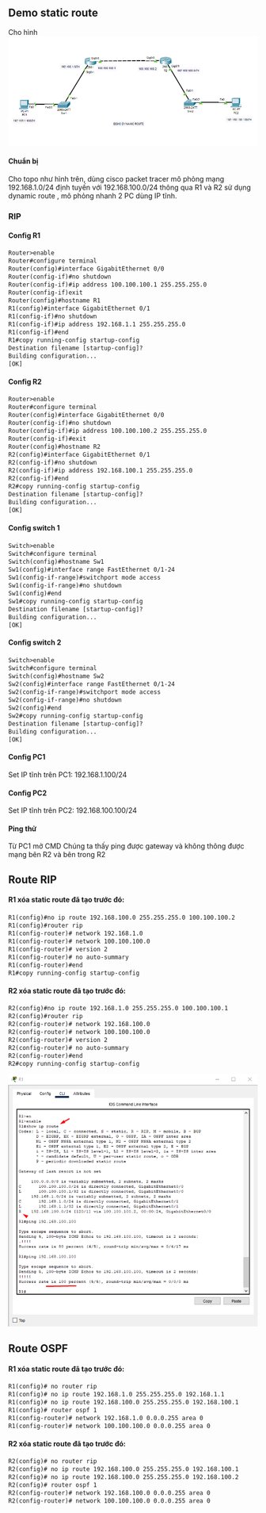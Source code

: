 ## Demo static route
  Cho hình
  <img src="Basicnetworkimages/16.png">
#### Chuẩn bị
  Cho topo như hình trên, dùng cisco packet tracer mô phỏng mạng 192.168.1.0/24 định tuyến với 192.168.100.0/24 thông qua R1 và R2 sử dụng dynamic route , mô phỏng nhanh 2 PC dùng IP tĩnh.
### RIP
#### Config R1   
    Router>enable
    Router#configure terminal
    Router(config)#interface GigabitEthernet 0/0
    Router(config-if)#no shutdown
    Router(config-if)#ip address 100.100.100.1 255.255.255.0
    Router(config-if)exit
    Router(config)#hostname R1
    R1(config)#interface GigabitEthernet 0/1
    R1(config-if)#no shutdown
    R1(config-if)#ip address 192.168.1.1 255.255.255.0
    R1(config-if)#end
    R1#copy running-config startup-config
    Destination filename [startup-config]?
    Building configuration...
    [OK]

#### Config R2
    Router>enable
    Router#configure terminal
    Router(config)#interface GigabitEthernet 0/0
    Router(config-if)#no shutdown
    Router(config-if)#ip address 100.100.100.2 255.255.255.0
    Router(config-if)#exit
    Router(config)#hostname R2
    R2(config)#interface GigabitEthernet 0/1
    R2(config-if)#no shutdown 
    R2(config-if)#ip address 192.168.100.1 255.255.255.0
    R2(config-if)#end
    R2#copy running-config startup-config 
    Destination filename [startup-config]? 
    Building configuration...
    [OK]

#### Config switch 1
    Switch>enable 
    Switch#configure terminal 
    Switch(config)#hostname Sw1
    Sw1(config)#interface range FastEthernet 0/1-24 
    Sw1(config-if-range)#switchport mode access
    Sw1(config-if-range)#no shutdown
    Sw1(config)#end
    Sw1#copy running-config startup-config 
    Destination filename [startup-config]? 
    Building configuration...
    [OK]

#### Config switch 2

    Switch>enable 
    Switch#configure terminal 
    Switch(config)#hostname Sw2
    Sw2(config)#interface range FastEthernet 0/1-24 
    Sw2(config-if-range)#switchport mode access
    Sw2(config-if-range)#no shutdown
    Sw2(config)#end
    Sw2#copy running-config startup-config 
    Destination filename [startup-config]? 
    Building configuration...
    [OK]

#### Config PC1
  Set IP tĩnh trên PC1: 192.168.1.100/24
#### Config PC2
  Set IP tĩnh trên PC2: 192.168.100.100/24

#### Ping thử
  Từ PC1 mở CMD
  Chúng ta thấy ping được gateway và không thông được mạng bên R2 và bên trong R2
## Route RIP
#### R1 xóa static route đã tạo trước đó:

    R1(config)#no ip route 192.168.100.0 255.255.255.0 100.100.100.2
    R1(config)#router rip
    R1(config-router)# network 192.168.1.0
    R1(config-router)# network 100.100.100.0
    R1(config-router)# version 2
    R1(config-router)# no auto-summary
    R1(config-router)#end
    R1#copy running-config startup-config

#### R2 xóa static route đã tạo trước đó:
    R2(config)#no ip route 192.168.1.0 255.255.255.0 100.100.100.1
    R2(config)#router rip
    R2(config-router)# network 192.168.100.0
    R2(config-router)# network 100.100.100.0
    R2(config-router)# version 2
    R2(config-router)# no auto-summary
    R2(config-router)#end
    R2#copy running-config startup-config

  <img src="Basicnetworkimages/17.png">

## Route OSPF

#### R1 xóa static route đã tạo trước đó:
    R1(config)# no router rip
    R1(config)# no ip route 192.168.1.0 255.255.255.0 192.168.1.1
    R1(config)# no ip route 192.168.100.0 255.255.255.0 192.168.100.1
    R1(config)# router ospf 1
    R1(config-router)# network 192.168.1.0 0.0.0.255 area 0
    R1(config-router)# network 100.100.100.0 0.0.0.255 area 0

#### R2 xóa static route đã tạo trước đó:

    R2(config)# no router rip
    R2(config)# no ip route 192.168.100.0 255.255.255.0 192.168.100.1
    R2(config)# no ip route 192.168.100.0 255.255.255.0 192.168.100.2
    R2(config)# router ospf 1
    R2(config-router)# network 192.168.100.0 0.0.0.255 area 0
    R2(config-router)# network 100.100.100.0 0.0.0.255 area 0

 
